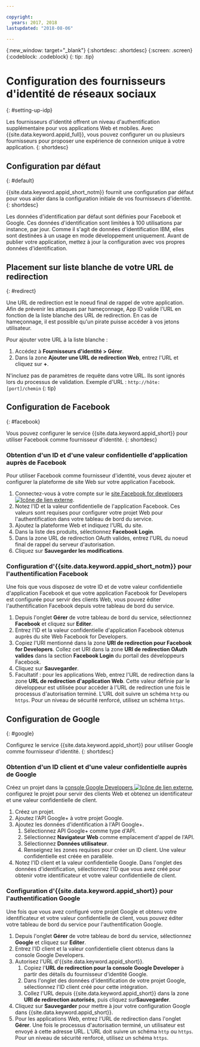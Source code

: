 ```yaml
---

copyright:
  years: 2017, 2018
lastupdated: "2018-08-06"

---
```


{:new_window: target="_blank"}
{:shortdesc: .shortdesc}
{:screen: .screen}
{:codeblock: .codeblock}
{: tip: .tip}

# Configuration des fournisseurs d'identité de réseaux sociaux
{: #setting-up-idp}

Les fournisseurs d'identité offrent un niveau d'authentification supplémentaire pour vos applications Web et mobiles. Avec {{site.data.keyword.appid_full}}, vous pouvez configurer un ou plusieurs fournisseurs pour proposer une expérience de connexion unique à votre application.
{: shortdesc}

## Configuration par défaut
{: #default}

{{site.data.keyword.appid_short_notm}} fournit une configuration par défaut pour vous aider dans la configuration initiale de vos fournisseurs d'identité.
{: shortdesc}

Les données d'identification par défaut sont définies pour Facebook et Google. Ces données d'identification sont limitées à 100 utilisations par instance, par jour. Comme il s'agit de données d'identification IBM, elles sont destinées à un usage en mode développement uniquement. Avant de publier votre application, mettez à jour la configuration avec vos propres données d'identification.

## Placement sur liste blanche de votre URL de redirection
{: #redirect}

Une URL de redirection est le noeud final de rappel de votre application. Afin de prévenir les attaques par hameçonnage, App ID valide l'URL en fonction de la liste blanche des URL de redirection. En cas de hameçonnage, il est possible qu'un pirate puisse accéder à vos jetons utilisateur.

Pour ajouter votre URL à la liste blanche :

1. Accédez à **Fournisseurs d'identité > Gérer**.
2. Dans la zone **Ajouter une URL de redirection Web**, entrez l'URL et cliquez sur **+**.

N'incluez pas de paramètres de requête dans votre URL. Ils sont ignorés lors du processus de validation. Exemple d'URL : `http://hôte:[port]/chemin`
{: tip}


## Configuration de Facebook
{: #facebook}

Vous pouvez configurer le service {{site.data.keyword.appid_short}} pour utiliser Facebook comme fournisseur d'identité.
{: shortdesc}

### Obtention d'un ID et d'une valeur confidentielle d'application auprès de Facebook

Pour utiliser Facebook comme fournisseur d'identité, vous devez ajouter et configurer la plateforme de site Web sur votre application Facebook.

1. Connectez-vous à votre compte sur le <a href="https://developers.facebook.com/docs/apps/register" target="_blank">site Facebook for developers <img src="../../icons/launch-glyph.svg" alt="Icône de lien externe"></a>.
2. Notez l'ID et la valeur confidentielle de l'application Facebook. Ces valeurs sont requises pour configurer votre projet Web pour l'authentification dans votre tableau de bord du service.
3. Ajoutez la plateforme Web et indiquez l'URL du site.
4. Dans la liste des produits, sélectionnez **Facebook Login**.
5. Dans la zone URL de redirection OAuth valides, entrez l'URL du noeud final de rappel du serveur d'autorisation.
6. Cliquez sur **Sauvegarder les modifications**.


### Configuration d'{{site.data.keyword.appid_short_notm}} pour l'authentification Facebook

Une fois que vous disposez de votre ID et de votre valeur confidentielle d'application Facebook et que votre application Facebook for Developers est configurée pour servir des clients Web, vous pouvez éditer l'authentification Facebook depuis votre tableau de bord du service.

1. Depuis l'onglet **Gérer** de votre tableau de bord du service, sélectionnez **Facebook** et cliquez sur **Editer**.
2. Entrez l'ID et la valeur confidentielle d'application Facebook obtenus auprès du site Web Facebook for Developers.
3. Copiez l'URI mentionné dans la zone **URI de redirection pour Facebook for Developers**. Collez cet URI dans la zone **URI de redirection OAuth valides** dans la section **Facebook Login** du portail des développeurs Facebook.
4. Cliquez sur **Sauvegarder**.
5. Facultatif : pour les applications Web, entrez l'URL de redirection dans la zone **URL de redirection d'application Web**. Cette valeur définie par le développeur est utilisée pour accéder à l'URL de redirection une fois le processus d'autorisation terminé. L'URL doit suivre un schéma `http` ou `https`. Pour un niveau de sécurité renforcé, utilisez un schéma `https`. 


## Configuration de Google
{: #google}

Configurez le service {{site.data.keyword.appid_short}} pour utiliser Google comme fournisseur d'identité.
{: shortdesc}

### Obtention d'un ID client et d'une valeur confidentielle auprès de Google

Créez un projet dans la <a href="https://developers.google.com/" target="_blank">console Google Developers <img src="../../icons/launch-glyph.svg" alt="Icône de lien externe"></a>, configurez le projet pour servir des clients Web et obtenez un identificateur et une valeur confidentielle de client.

1. Créez un projet.
2. Ajoutez l'API Google+ à votre projet Google.
3. Ajoutez les données d'identification à l'API Google+.
    1. Sélectionnez API Google+ comme type d'API.
    2. Sélectionnez **Navigateur Web** comme emplacement d'appel de l'API.
    3. Sélectionnez **Données utilisateur**.
    4. Renseignez les zones requises pour créer un ID client. Une valeur confidentielle est créée en parallèle.
4. Notez l'ID client et la valeur confidentielle Google. Dans l'onglet des données d'identification, sélectionnez l'ID que vous avez créé pour obtenir votre identificateur et votre valeur confidentielle de client.

### Configuration d'{{site.data.keyword.appid_short}} pour l'authentification Google

Une fois que vous avez configuré votre projet Google et obtenu votre identificateur et votre valeur confidentielle de client, vous pouvez éditer votre tableau de bord du service pour l'authentification Google.

1. Depuis l'onglet **Gérer** de votre tableau de bord du service, sélectionnez **Google** et cliquez sur **Editer**.
2. Entrez l'ID client et la valeur confidentielle client obtenus dans la console Google Developers.
3. Autorisez l'URL d'{{site.data.keyword.appid_short}}.
    1. Copiez l'**URL de redirection pour la console Google Developer** à partir des détails du fournisseur d'identité Google.
    2. Dans l'onglet des données d'identification de votre projet Google, sélectionnez l'ID client créé pour cette intégration.
    3. Collez l'URL depuis {{site.data.keyword.appid_short}} dans la zone **URI de redirection autorisés**, puis cliquez sur**Sauvegarder**.
4. Cliquez sur **Sauvegarder** pour mettre à jour votre configuration Google dans {{site.data.keyword.appid_short}}.
5. Pour les applications Web, entrez l'URL de redirection dans l'onglet **Gérer**. Une fois le processus d'autorisation terminé, un utilisateur est envoyé à cette adresse URL. L'URL doit suivre un schéma `http` ou `https`. Pour un niveau de sécurité renforcé, utilisez un schéma `https`. 
